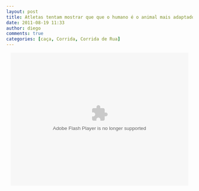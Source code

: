 ```yaml
---
layout: post
title: Atletas tentam mostrar que que o humano é o animal mais adaptado as corridas no planeta
date: 2011-08-19 11:33
author: diego
comments: true
categories: [caça, Corrida, Corrida de Rua]
---
```

<p style="text-align: center;"><object width="480" height="360" type="application/x-shockwave-flash" data="http://s.videos.globo.com/p2/player.swf"><param name="allowFullScreen" value="true" /><param name="movie" value="http://s.videos.globo.com/p2/player.swf" /><param name="quality" value="high" /><param name="FlashVars" value="midiaId=1601897&amp;autoStart=false&amp;width=480&amp;height=360" /></object></p>

